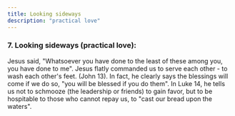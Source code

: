 ```yaml
---
title: Looking sideways
description: "practical love"
---
```


### 7. Looking sideways (practical love):  
Jesus said, "Whatsoever you have done to the least of these among you, you have done to me". Jesus flatly commanded us to serve each other - to wash each other's feet. (John 13). In fact, he clearly says the blessings will come if we do so, "you will be blessed if you do them". In Luke 14, he tells us not to schmooze (the leadership or friends) to gain favor, but to be hospitable to those who cannot repay us, to "cast our bread upon the waters".